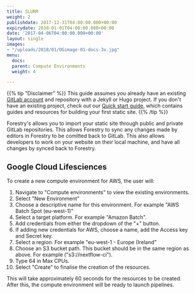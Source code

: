 ```yaml
---
title: SLURM
weight: 2
publishdate: 2017-12-31T04:00:00.000+00:00
expirydate: 2030-01-01T04:00:00.000+00:00
date: '2017-04-06T04:00:00.000+00:00'
layout: single
images:
- "/uploads/2018/01/OGimage-01-docs-3x.jpg"
menu:
  docs:
  parent: Compute Environments
  weight: 4

---
```

{{% tip "Disclaimer" %}}
This guide assumes you already have an existing [GitLab account](https://gitlab.com/users/sign_in) and repository with a Jekyll or Hugo project. If you don't have an existing project, check out our [Quick start guide](/docs/quickstart/tour/), which contains guides and resources for building your first static site.
{{% /tip %}}

Forestry's allows you to import your static site through public and private GitLab repositories. This allows Forestry to sync any changes made by editors in Forestry to be comitted back to GitLab. This also allows developers to work on your website on their local machine, and have all changes by synced back to Forestry.

## Google Cloud Lifesciences
To create a new compute environment for AWS, the user will:

1. Navigate to "Compute environments" to view the existing environments.
2. Select "New Environment"
3. Choose a descriptive name for this environment. For example "AWS Batch Spot (eu-west-1)"
4. Select a target platform. For example "Amazon Batch".
5. Add credentials from either the dropdown of the "+" button.
6. If adding new credentials for AWS, choose a name, add the Access key and Secret key.
7. Select a region. For example "eu-west-1 - Europe (Ireland"
8. Choose an S3 bucket path. This bucket should be in the same region as above. For example ("s3://nextflow-ci").
9. Type 64 in Max CPUs.
10. Select "Create" to finalise the creation of the resources.

This will take approximately 60 seconds for the resources to be created. After this, the compute environment will be ready to launch pipelines.
